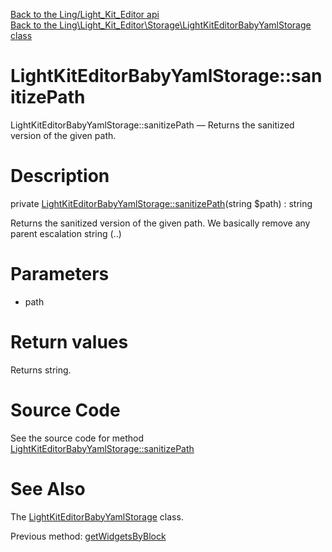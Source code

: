 [Back to the Ling/Light_Kit_Editor api](https://github.com/lingtalfi/Light_Kit_Editor/blob/master/doc/api/Ling/Light_Kit_Editor.md)<br>
[Back to the Ling\Light_Kit_Editor\Storage\LightKitEditorBabyYamlStorage class](https://github.com/lingtalfi/Light_Kit_Editor/blob/master/doc/api/Ling/Light_Kit_Editor/Storage/LightKitEditorBabyYamlStorage.md)


LightKitEditorBabyYamlStorage::sanitizePath
================



LightKitEditorBabyYamlStorage::sanitizePath — Returns the sanitized version of the given path.




Description
================


private [LightKitEditorBabyYamlStorage::sanitizePath](https://github.com/lingtalfi/Light_Kit_Editor/blob/master/doc/api/Ling/Light_Kit_Editor/Storage/LightKitEditorBabyYamlStorage/sanitizePath.md)(string $path) : string




Returns the sanitized version of the given path.
We basically remove any parent escalation string (..)




Parameters
================


- path

    


Return values
================

Returns string.








Source Code
===========
See the source code for method [LightKitEditorBabyYamlStorage::sanitizePath](https://github.com/lingtalfi/Light_Kit_Editor/blob/master/Storage/LightKitEditorBabyYamlStorage.php#L177-L180)


See Also
================

The [LightKitEditorBabyYamlStorage](https://github.com/lingtalfi/Light_Kit_Editor/blob/master/doc/api/Ling/Light_Kit_Editor/Storage/LightKitEditorBabyYamlStorage.md) class.

Previous method: [getWidgetsByBlock](https://github.com/lingtalfi/Light_Kit_Editor/blob/master/doc/api/Ling/Light_Kit_Editor/Storage/LightKitEditorBabyYamlStorage/getWidgetsByBlock.md)<br>

